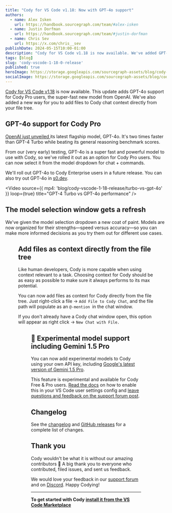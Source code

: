 ```yaml
---
title: "Cody for VS Code v1.18: Now with GPT-4o support"
authors:
  - name: Alex Isken
    url: https://handbook.sourcegraph.com/team/#alex-isken
  - name: Justin Dorfman
    url: https://handbook.sourcegraph.com/team/#justin-dorfman
  - name: Chris Sev
    url: https://x.com/chris__sev
publishDate: 2024-05-15T10:00-01:00
description: "Cody for VS Code v1.18 is now available. We've added GPT-4o support for Cody Pro users, plus a new way to add files to chat context directly from your file tree."
tags: [blog]
slug: 'cody-vscode-1-18-0-release'
published: true
heroImage: https://storage.googleapis.com/sourcegraph-assets/blog/cody-vscode-1-18-release/cody-vscode-1.18.0-og-image.jpeg
socialImage: https://storage.googleapis.com/sourcegraph-assets/blog/cody-vscode-1-18-release/cody-vscode-1.18.0-og-image.jpeg
---
```


[Cody for VS Code v1.18](https://marketplace.visualstudio.com/items?itemName=sourcegraph.cody-ai) is now available. This update adds GPT-4o support for Cody Pro users, the super-fast new model from OpenAI. We've also added a new way for you to add files to Cody chat context directly from your file tree.

## GPT-4o support for Cody Pro

[OpenAI just unveiled ](https://openai.com/index/hello-gpt-4o/)its latest flagship model, GPT-4o. It's two times faster than GPT-4 Turbo while beating its general reasoning benchmark scores.

From our (very early) testing, GPT-4o is a super fast and powerful model to use with Cody, so we've rolled it out as an option for Cody Pro users. You can now select it from the model dropdown for chat + commands.

We'll roll out GPT-4o to Cody Enterprise users in a future release. You can also try out GPT-4o in [s0.dev](https://s0.dev/).

<Video 
  source={{
    mp4: 'blog/cody-vscode-1-18-release/turbo-vs-gpt-4o'
  }}
  loop={true}
  title="GPT-4 Turbo vs GPT-4o performance"
/>

## The model selection window gets a refresh

We've given the model selection dropdown a new coat of paint. Models are now organized for their strengths—speed versus accuracy—so you can make more informed decisions as you try them out for different use cases.

<Figure
  src="https://storage.googleapis.com/sourcegraph-assets/blog/cody-vscode-1-18-release/new-llm-menu.png"
  alt="Cody's model selector with new layout"
/>

## Add files as context directly from the file tree

Like human developers, Cody is more capable when using context relevant to a task. Choosing context for Cody should be as easy as possible to make sure it always performs to its max potential.

You can now add files as context for Cody directly from the file tree. Just right-click a file → `Add File to Cody Chat`, and the file path will populate as an `@-mention `in the chat window.

If you don't already have a Cody chat window open, this option will appear as right click → `New Chat with File.`

<Figure
  src="https://storage.googleapis.com/sourcegraph-assets/blog/cody-vscode-1-18-release/right-click-context.png"
  alt="Adding context to Cody chat from the file tree"
/>

## 🧪 Experimental model support including Gemini 1.5 Pro

You can now add experimental models to Cody using your own API key, including [Google's latest version of Gemini 1.5 Pro](https://blog.google/technology/developers/gemini-gemma-developer-updates-may-2024/).

This feature is experimental and available for Cody Free & Pro users. [Read the docs](https://sourcegraph.com/docs/cody/clients/install-vscode#experimental-models) on how to enable this in your VS Code user settings config and [leave questions and feedback on the support forum post](https://community.sourcegraph.com/t/gemini-1-5-pro-support-experimental-feature/290).

## Changelog

See the [changelog](https://github.com/sourcegraph/cody/releases/tag/vscode-v1.18.0) and [GitHub releases](https://github.com/sourcegraph/cody/releases) for a complete list of changes.

## Thank you

Cody wouldn't be what it is without our amazing contributors 💖 A big thank you to everyone who contributed, filed issues, and sent us feedback.

We would love your feedback in our [support forum](https://community.sourcegraph.com/) and on [Discord](https://discord.com/servers/sourcegraph-969688426372825169). Happy Codying!

---

**To get started with Cody [install it from the VS Code Marketplace](https://marketplace.visualstudio.com/items?itemName=sourcegraph.cody-ai)**
